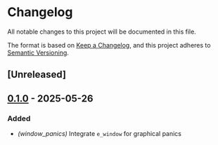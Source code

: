 # Changelog

All notable changes to this project will be documented in this file.

The format is based on [Keep a Changelog](https://keepachangelog.com/en/1.0.0/),
and this project adheres to [Semantic Versioning](https://semver.org/spec/v2.0.0.html).

## [Unreleased]

## [0.1.0](https://github.com/davehorner/cargo-e/releases/tag/e_window-v0.1.0) - 2025-05-26

### Added

- *(window_panics)* Integrate `e_window` for graphical panics
